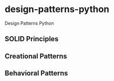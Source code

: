 # design-patterns-python
Design Patterns Python

## SOLID Principles
## Creational Patterns
## Behavioral Patterns
